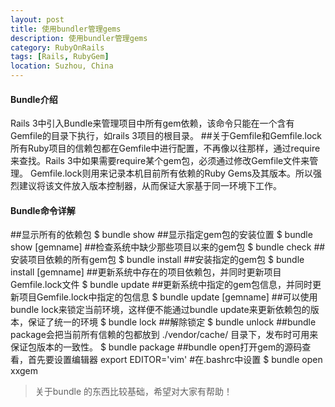 ```yaml
---
layout: post
title: 使用bundler管理gems
description: 使用bundler管理gems
category: RubyOnRails
tags: [Rails, RubyGem]
location: Suzhou, China
---
```

#### Bundle介绍 ##
Rails 3中引入Bundle来管理项目中所有gem依赖，该命令只能在一个含有Gemfile的目录下执行，如rails 3项目的根目录。
##关于Gemfile和Gemfile.lock
所有Ruby项目的信赖包都在Gemfile中进行配置，不再像以往那样，通过require来查找。Rails 3中如果需要require某个gem包，必须通过修改Gemfile文件来管理。
Gemfile.lock则用来记录本机目前所有依赖的Ruby Gems及其版本。所以强烈建议将该文件放入版本控制器，从而保证大家基于同一环境下工作。
#### Bundle命令详解 ##
##显示所有的依赖包
$ bundle show
##显示指定gem包的安装位置
$ bundle show [gemname]
##检查系统中缺少那些项目以来的gem包
$ bundle check
##安装项目依赖的所有gem包
$ bundle install
##安装指定的gem包
$ bundle install [gemname]
##更新系统中存在的项目依赖包，并同时更新项目Gemfile.lock文件
$ bundle update
##更新系统中指定的gem包信息，并同时更新项目Gemfile.lock中指定的包信息
$ bundle update [gemname]
##可以使用bundle lock来锁定当前环境，这样便不能通过bundle update来更新依赖包的版本，保证了统一的环境
$ bundle lock
##解除锁定
$ bundle unlock
##bundle package会把当前所有信赖的包都放到 ./vendor/cache/ 目录下，发布时可用来保证包版本的一致性。
$ bundle package
##bundle open打开gem的源码查看，首先要设置编辑器
export EDITOR='vim' \#在.bashrc中设置
$ bundle open xxgem

> 关于bundle 的东西比较基础，希望对大家有帮助！
